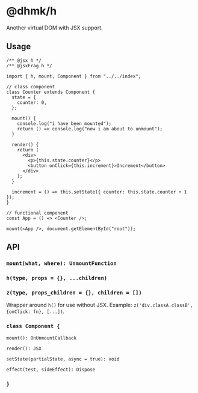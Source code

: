 # @dhmk/h

Another virtual DOM with JSX support.

## Usage

```tsx
/** @jsx h */
/** @jsxFrag h */

import { h, mount, Component } from "../../index";

// class component
class Counter extends Component {
  state = {
    counter: 0,
  };

  mount() {
    console.log("i have been mounted");
    return () => console.log("now i am about to unmount");
  }

  render() {
    return (
      <div>
        <p>{this.state.counter}</p>
        <button onClick={this.increment}>Increment</button>
      </div>
    );
  }

  increment = () => this.setState({ counter: this.state.counter + 1 });
}

// functional component
const App = () => <Counter />;

mount(<App />, document.getElementById("root"));
```

## API

### `mount(what, where): UnmountFunction`

### `h(type, props = {}, ...children)`

### `z(type, props_children = {}, children = [])`

Wrapper around `h()` for use without JSX. Example: `z('div.classA.classB', {onClick: fn}, [...])`.

### `class Component {`

```
mount(): OnUnmountCallback

render(): JSX

setState(partialState, async = true): void

effect(test, sideEffect): Dispose
```

### `}`
